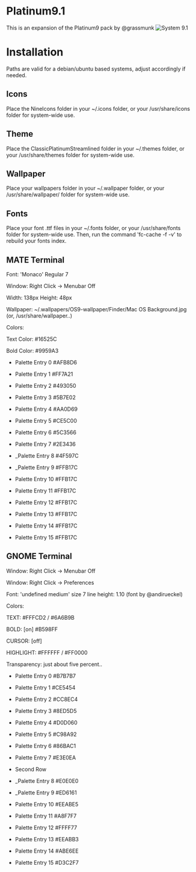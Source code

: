 Platinum9.1
======

This is an expansion of the Platinum9 pack by @grassmunk
![System 9.1](https://i.imgur.com/gNHKqXy.png)

Installation
======

Paths are valid for a debian/ubuntu based systems, adjust accordingly if needed.

## Icons

Place the NineIcons folder in your ~/.icons folder, or your /usr/share/icons folder for system-wide use.


## Theme

Place the ClassicPlatinumStreamlined folder in your ~/.themes folder, or your /usr/share/themes folder for system-wide use.


## Wallpaper

Place your wallpapers folder in your ~/.wallpaper folder, or your /usr/share/wallpaper/ folder for system-wide use.


## Fonts

Place your font .ttf files in your ~/.fonts folder, or your /usr/share/fonts folder for system-wide use. Then, run the command 'fc-cache -f -v' to rebuild your fonts index.


## MATE Terminal

Font: 'Monaco' Regular 7

Window: Right Click -> Menubar Off

Width: 138px Height: 48px

Wallpaper: ~/.wallpapers/OS9-wallpaper/Finder/Mac OS Background.jpg (or, /usr/share/wallpaper..)

Colors:

Text Color: #16525C

Bold Color: #9959A3


- Palette Entry 0 #AFB8D6
- Palette Entry 1 #FF7A21
- Palette Entry 2 #493050
- Palette Entry 3 #5B7E02
- Palette Entry 4 #AA0D69
- Palette Entry 5 #CE5C00
- Palette Entry 6 #5C3566
- Palette Entry 7 #2E3436


- _Palette Entry 8 #4F597C
- _Palette Entry 9 #FFB17C
- Palette Entry 10 #FFB17C
- Palette Entry 11 #FFB17C
- Palette Entry 12 #FFB17C
- Palette Entry 13 #FFB17C
- Palette Entry 14 #FFB17C
- Palette Entry 15 #FFB17C


## GNOME Terminal

Window: Right Click -> Menubar Off

Window: Right Click -> Preferences

Font: 'undefined medium' size 7 line height: 1.10 (font by @andirueckel)

Colors:

TEXT: #FFFCD2 / #6A6B9B

BOLD: [on] #B598FF 

CURSOR: [off]

HIGHLIGHT: #FFFFFF / #FF0000

Transparency: just about five percent..


- Palette Entry 0 #B7B7B7
- Palette Entry 1 #CE5454
- Palette Entry 2 #CC8EC4
- Palette Entry 3 #8ED5D5
- Palette Entry 4 #D0D060
- Palette Entry 5 #C98A92
- Palette Entry 6 #86BAC1
- Palette Entry 7 #E3E0EA


- Second Row
- _Palette Entry 8 #E0E0E0 
- _Palette Entry 9 #ED6161
- Palette Entry 10 #EEABE5
- Palette Entry 11 #A8F7F7
- Palette Entry 12 #FFFF77
- Palette Entry 13 #EEABB3
- Palette Entry 14 #ABE6EE
- Palette Entry 15 #D3C2F7
